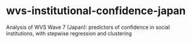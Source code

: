 # wvs-institutional-confidence-japan
Analysis of WVS Wave 7 (Japan): predictors of confidence in social institutions, with stepwise regression and clustering
